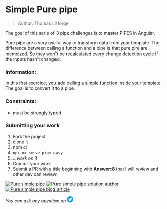 <h1>Simple Pure pipe</h1>

> Author: Thomas Laforge

The goal of this serie of 3 pipe challenges is to master PIPES in Angular.

Pure pipe are a very useful way to transform data from your template. The difference between calling a function and a pipe is that pure pire are memoized. So they won't be recalculated every change detection cycle if the inputs hasn't changed.

### Information:

In this first exercice, you add calling a simple function inside your template. The goal is to convert it to a pipe.

### Constraints:

- must be strongly typed

### Submitting your work

1. Fork the project
2. clone it
3. npm ci
4. `npx nx serve pipe-easy`
5. _...work on it_
6. Commit your work
7. Submit a PR with a title beginning with **Answer:8** that I will review and other dev can review.

<a href="https://github.com/tomalaforge/angular-challenges/pulls?q=label%3A8+label%3Aanswer"><img src="https://img.shields.io/badge/-Solutions-green" alt="Pure simple pipe"/></a>
<a href='https://github.com/tomalaforge/angular-challenges/pulls?q=label%3A8+label%3A"answer+author"'><img src="https://img.shields.io/badge/-Author solution-important" alt="Pure simple pipe solution author"/></a>
<a href="https://medium.com/ngconf/deep-dive-into-angular-pipes-c040588cd15d" target="_blank" rel="noopener noreferrer"><img src="https://img.shields.io/badge/-Blog post explanation-blue" alt="Pure simple pipe blog article"/></a>

_You can ask any question on_ <a href="https://twitter.com/laforge_toma" target="_blank" rel="noopener noreferrer"><img src="./../../logo/twitter.svg" height=20px alt="twitter"/></a>

